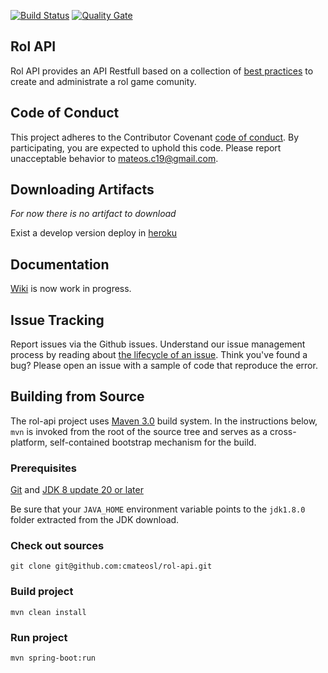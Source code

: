 [![Build Status](https://travis-ci.org/cmateosl/rol-api.svg?branch=master)](https://travis-ci.org/cmateosl/rol-api)
[![Quality Gate](http://sonarqube.com/api/badges/gate?key=es.esky:rol-api)](http://sonarqube.com/dashboard/index/es.esky:rol-api)

## Rol API 

Rol API provides an API Restfull based on a collection of [best practices](http://www.vinaysahni.com/best-practices-for-a-pragmatic-restful-api) to create and administrate a rol game comunity.

## Code of Conduct

This project adheres to the Contributor Covenant [code of conduct](CODE_OF_CONDUCT.md). By participating, you are expected to uphold this code. Please report unacceptable behavior to mateos.c19@gmail.com.

## Downloading Artifacts

*For now there is no artifact to download*

Exist a develop version deploy in [heroku](https://rol-api.herokuapp.com/)

## Documentation

[Wiki]() is now work in progress.

## Issue Tracking

Report issues via the Github issues. Understand our issue management process by reading about [the lifecycle of an issue](). Think you've found a bug? Please open an issue with a sample of code that reproduce the error.

## Building from Source

The rol-api project uses [Maven 3.0]() build system. In the instructions below, `mvn` is invoked from the root of the source tree and serves as a cross-platform, self-contained bootstrap mechanism for the build.

### Prerequisites

[Git]() and [JDK 8 update 20 or later]()

Be sure that your `JAVA_HOME` environment variable points to the `jdk1.8.0` folder extracted from the JDK download.

### Check out sources

`git clone git@github.com:cmateosl/rol-api.git`

### Build project

`mvn clean install`

### Run project

`mvn spring-boot:run`
